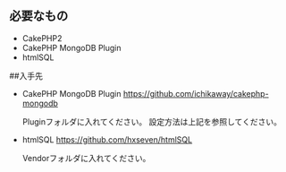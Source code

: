 ## 必要なもの

- CakePHP2
- CakePHP MongoDB Plugin
- htmlSQL

##入手先
- CakePHP MongoDB Plugin
  https://github.com/ichikaway/cakephp-mongodb

  Pluginフォルダに入れてください。
  設定方法は上記を参照してください。

- htmlSQL
  https://github.com/hxseven/htmlSQL

  Vendorフォルダに入れてください。

